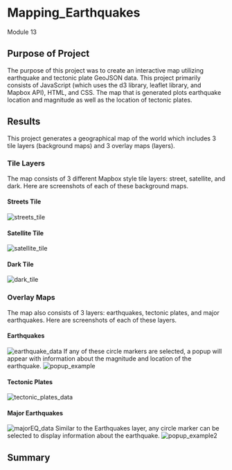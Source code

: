 # Mapping_Earthquakes

Module 13

## Purpose of Project
The purpose of this project was to create an interactive map utilizing earthquake and tectonic plate GeoJSON data. This project primarily consists of JavaScript (which uses the d3 library, leaflet library, and Mapbox API), HTML, and CSS. The map that is generated plots earthquake location and magnitude as well as the location of tectonic plates.

## Results
This project generates a geographical map of the world which includes 3 tile layers (background maps) and 3 overlay maps (layers).

### Tile Layers
The map consists of 3 different Mapbox style tile layers: street, satellite, and dark. Here are screenshots of each of these background maps.

#### Streets Tile
![streets_tile](https://user-images.githubusercontent.com/107309793/190873331-7e4bb207-aef2-4054-a2a2-57bfe5035fd2.png)
#### Satellite Tile
![satellite_tile](https://user-images.githubusercontent.com/107309793/190873343-aa812211-0c87-44aa-9c5d-1eaa84ab5cd2.png)
#### Dark Tile
![dark_tile](https://user-images.githubusercontent.com/107309793/190873352-d9319605-320d-488e-b619-4694fb13912f.png)

### Overlay Maps
The map also consists of 3 layers: earthquakes, tectonic plates, and major earthquakes. Here are screenshots of each of these layers.

#### Earthquakes
![earthquake_data](https://user-images.githubusercontent.com/107309793/190873488-34de0857-d7e8-42d6-ad00-fcf7631d14b5.png)
If any of these circle markers are selected, a popup will appear with information about the magnitude and location of the earthquake.
![popup_example](https://user-images.githubusercontent.com/107309793/190873499-6bdbaf4b-e06a-463d-a366-6b207ee2796a.png)

#### Tectonic Plates
![tectonic_plates_data](https://user-images.githubusercontent.com/107309793/190873505-bca5c31b-1cd9-4d39-ae56-f6182229724a.png)

#### Major Earthquakes
![majorEQ_data](https://user-images.githubusercontent.com/107309793/190873514-4ce7793c-4f36-4697-9407-eaea572c8c9c.png)
Similar to the Earthquakes layer, any circle marker can be selected to display information about the earthquake.
![popup_example2](https://user-images.githubusercontent.com/107309793/190873554-49630da9-412a-4ad4-9d95-4ffe39a5acb1.png)


## Summary
